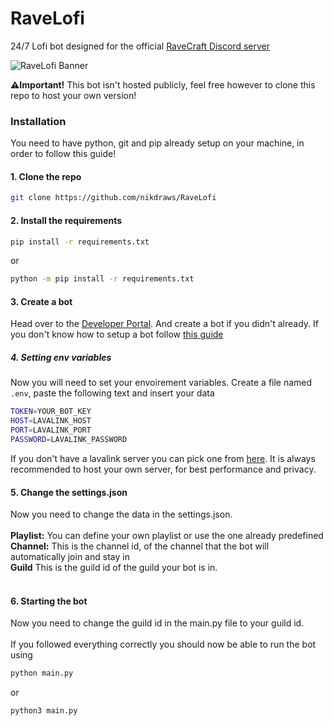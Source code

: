 # RaveLofi
24/7 Lofi bot designed for the official [RaveCraft Discord server](https://dsc.gg/ravecraft)

![RaveLofi Banner](https://i.imgur.com/UPqUgd7.png)

**⚠️Important!** This bot isn't hosted publicly, feel free however to clone this repo to host your own version!

### Installation
You need to have python, git and pip already setup on your machine, in order to follow this guide!

#### 1. Clone the repo
  ```sh
  git clone https://github.com/nikdraws/RaveLofi
  ```
#### 2. Install the requirements
  ```sh
  pip install -r requirements.txt
  ```
or
  ```sh
  python -m pip install -r requirements.txt
  ```
#### 3. Create a bot
Head over to the [Developer Portal](https://discord.com/developers/applications). And create a bot if you didn't already. If you don't know how to setup a bot follow [this guide](https://discordpy.readthedocs.io/en/latest/discord.html)<br>
##### 4. Setting env variables
Now you will need to set your envoirement variables. Create a file named `.env`, paste the following text and insert your data
  ```sh
  TOKEN=YOUR_BOT_KEY
  HOST=LAVALINK_HOST
  PORT=LAVALINK_PORT
  PASSWORD=LAVALINK_PASSWORD
  ```
If you don't have a lavalink server you can pick one from [here](https://lavalink.darrennathanael.com/SSL/lavalink-with-ssl/). It is always recommended to host your own server, for best performance and privacy.
#### 5. Change the settings.json
Now you need to change the data in the settings.json.<br><br>
**Playlist:** You can define your own playlist or use the one already predefined<br>
**Channel:** This is the channel id, of the channel that the bot will automatically join and stay in<br>
**Guild** This is the guild id of the guild your bot is in.<br><br>

#### 6. Starting the bot
Now you need to change the guild id in the main.py file to your guild id.<br><br>
If you followed everything correctly you should now be able to run the bot using
```sh
python main.py
```
or
```
python3 main.py
```
